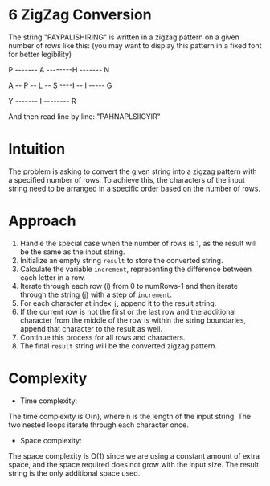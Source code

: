 # 6 ZigZag Conversion
The string "PAYPALISHIRING" is written in a zigzag pattern on a given number of rows like this: (you may want to display this pattern in a fixed font for better legibility)

P ------- A --------H ------- N

A -- P -- L -- S ----I -- I ----- G

Y ------- I -------- R

And then read line by line: "PAHNAPLSIIGYIR"

# Intuition
<!-- Describe your first thoughts on how to solve this problem. -->
The problem is asking to convert the given string into a zigzag pattern with a specified number of rows. To achieve this, the characters of the input string need to be arranged in a specific order based on the number of rows.

# Approach
<!-- Describe your approach to solving the problem. -->
1. Handle the special case when the number of rows is 1, as the result will be the same as the input string.
2. Initialize an empty string `result` to store the converted string.
3. Calculate the variable `increment`, representing the difference between each letter in a row.
4. Iterate through each row (i) from 0 to numRows-1 and then iterate through the string (j) with a step of `increment`.
5. For each character at index `j`, append it to the result string.
6. If the current row is not the first or the last row and the additional character from the middle of the row is within the string boundaries, append that character to the result as well.
7. Continue this process for all rows and characters.
8. The final `result` string will be the converted zigzag pattern.

# Complexity
- Time complexity:
<!-- Add your time complexity here, e.g. $$O(n)$$ -->
The time complexity is O(n), where n is the length of the input string. The two nested loops iterate through each character once.

- Space complexity:
<!-- Add your space complexity here, e.g. $$O(n)$$ -->
The space complexity is O(1) since we are using a constant amount of extra space, and the space required does not grow with the input size. The result string is the only additional space used.
